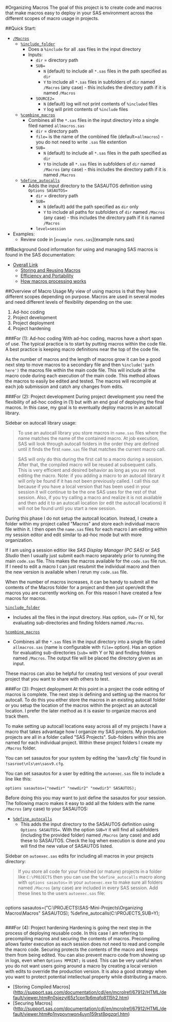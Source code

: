 #Organizing Macros
The goal of this project is to create code and macros that make macros easy to deploy in your SAS environment across the different scopes of macro usage in projects.

##Quick Start:

* [`/Macros`](./Macros)
  * [`%include_folder`](./Macros/include_folder.sas)
    * Does a `%include` for all .sas files in the input directory
    * Inputs:
      * `dir` = directory path
      * `SUB=`
        * `N` (default) to include all `*.sas` files in the path specified as `dir`
        * `Y` to include all `*.sas` files in subfolders of `dir` named `/Macros` (any case) - this includes the directory path if it is named `/Macros`
      * `SOURCE2=`
        * `N` (default) log will not print contents of `%included` files
        * `Y` log will print contents of `%include` files
  * [`%combine_macros`](./Macros/combine_macros.sas)
    * Combines all the `*.sas` files in the input directory into a single filed named `allmacros.sas`
      * `dir` = directory path
      * `file=` is the name of the combined file (default=`allmacros`) - you do not need to write `.sas` file extention
      * `SUB=`
        * `N` (default) to include all `*.sas` files in the path specified as `dir`
        * `Y` to include all `*.sas` files in subfolders of `dir` named `/Macros` (any case) - this includes the directory path if it is named `/Macros`
  * [`%define_autocalls`](./Macros/define_autocalls.sas)
    * Adds the input directory to the SASAUTOS definition using `Options SASAUTOS=`
      * `dir` = directory path
      * `SUB=`
        * `N` (default) add the path specified as `dir` only
        * `Y` to include all paths for subfolders of `dir` named `/Macros` (any case) - this includes the directory path if it is named `/Macros`
      * `level=session`
* Examples:
  * Review code in [`example runs.sas`](example runs.sas)

##Background
Good information for using and managing SAS macros is found in the SAS documentation:

* [Overall Link](https://support.sas.com/documentation/cdl/en/mcrolref/67912/HTML/default/viewer.htm#bookinfo.htm)
  * [Storing and Reusing Macros](https://support.sas.com/documentation/cdl/en/mcrolref/67912/HTML/default/viewer.htm#n01bfugbyvoyvmn1s2xghj1q1r2s.htm)
  * [Efficiency and Portability](https://support.sas.com/documentation/cdl/en/mcrolref/67912/HTML/default/viewer.htm#p04s69a9d2x7cnn1iukqe9zn4bo5.htm)
  * [How macros processing works](https://support.sas.com/documentation/cdl/en/mcrolref/67912/HTML/default/viewer.htm#p0znr2zp0ubdzjn10wmhw0y2ef1q.htm)
	
##Overview of Macro Usage
My view of using macros is that they have different scopes depending on purpose.  Macros are used in several modes and need different levels of flexibility depending on the use:

1. Ad-hoc coding
2. Project development
3. Project deployment
4. Project hardening

	
###For (1): Ad-hoc coding
With ad-hoc coding, macros have a short span of use.  The typical practice is to start by putting macros within the code file.  A best practice is keeping macro definitions near the top of the code file.
	
As the number of macros and the length of macros grow it can be a good next step to move macros to a secondary file and then `%include('path here')` the macros file within the main code file.  This will include all the macro code during each execution of the main code.  This method allows the macros to easily be edited and tested.  The macros will recompile at each job submission and catch any changes from edits.
	
###For (2): Project development
During project development you need the flexibility of ad-hoc coding in (1) but with an end goal of deploying the final macros.  In this case, my goal is to eventually deploy macros in an autocall library.

Sidebar on autocall library usage:
>To use an autocall library you store macros in `name.sas` files where the name matches the name of the contained macro.  At job execution, SAS will look through autocall folders in the order they are defined until it finds the first `name.sas` file that matches the current macro call.

>SAS will only do this during the first call to a macro during a session.  After that, the compiled macro will be reused at subsequent calls.  This is very efficient and desired behavior as long as you are not editing the macro.  Note: if you adding a macro to an autocall library it will only be found if it has not been previously called.  I call this out because if you have a local version that has been used in your session it will continue to be the one SAS uses for the rest of that session.  Also, if you try calling a macro and realize it is not available and then add it to an autocall location (or edit the autocall locations) it will not be found until you start a new session.

During this phase I do not setup the autocall location.  Instead, I create a folder within my project called "Macros" and store each individual macro file within it.  I then open the `name.sas` files for each macro I am editing within my session editor and edit similar to ad-hoc mode but with more organization. 

If I am using a session editior like *SAS Display Manager (PC SAS)* or *SAS Studio* then I usually just submit each macro separately prior to running the main `code.sas` file.  This makes the macros available for the `code.sas` file run.  If I need to edit a macro I can just resubmit the individual macro and then the new version is available when I rerun my `code.sas` file.  

When the number of macros increases, it can be handy to submit all the contents of the Macros folder for a project and then just open/edit the macros you are currently working on.  For this reason I have created a few macros for macros.

[`%include_folder`](./Macros/include_folder.sas)
* Includes all the files in the input directory.  Has option, `sub=` (Y or N),  for evaluating sub-directories and finding folders named `/Macros`.

[`%combine_macros`](./Macros/combine_macros.sas)
* Combines all the `*.sas` files in the input directory into a single file called `allmacros.sas` (name is configurable with `file=` option).  Has an option for evaluating sub-directories (`sub=` with Y or N) and finding folders named `/Macros`.  The output file will be placed the directory given as an input.

These macros can also be helpful for creating test versions of your overall project that you want to share with others to test.
	
###For (3): Project deployment
At this point in a project the code editing of macros is complete.  The next step is defining and setting up the macros for autocall.  To do this you either store the macros in an existing autocall folder or you setup the location of the macros within the project as an autocall location.  I prefer the later method as it is easier to organize macros and track them.  

To make setting up autocall locations easy across all of my projects I have a macro that takes advantage how I organize my SAS projects.  My production projects are all in a folder called "SAS Projects".  Sub-folders within this are named for each individual project.  Within these project folders I create my `/Macros` folder.  

You can set sasautos for your system by editing the 'sasv9.cfg' file found in `!sasroot\nls\en\sasv9.cfg`.

You can set sasautos for a user by editing the `autoexec.sas` file to include a line like this:
```
options sasautos=("newdir" "newdir2" "newdir3" SASAUTOS);
```

Before doing this you may want to just define the sasautos for your session.  The following macro makes it easy to add all the folders with the name `/Macros` (any case) to your SASAUTOS:

* [`%define_autocalls`](./Macros/define_autocalls.sas)
  * This adds the input directory to the SASAUTOS definition using `Options SASAUTOS=`.  With the option `SUB=Y` it will find all subfolders (including the provided folder) named `/Macros` (any case) and add these to SASAUTOS.  Check the log when execution is done and you will find the new value of SASAUTOS listed.

Sidebar on `autoexec.sas` edits for including all macros in your projects directory:
 >If you store all code for your finished (or mature) projects in a folder like `C:\PROJECTS` then you can use the `%define_autocalls` macro along with `options sasautos=` in your `autoexec.exe` to make sure all folders named `/Macros` (any case) are included in every SAS session.
 >Add these lines to the users `autoexec.sas` file:
 >```
 options sasautos=("C:\PROJECTS\SAS-Mini-Projects\Organizing Macros\Macros" SASAUTOS);
%define_autocalls(C:\PROJECTS,SUB=Y);
>```
	
###For (4): Project hardening
Hardening is going the next step in the process of deploying reusable code.  In this case I am referring to precompiling macros and securing the contents of macros.  Precompiling allows faster execution as each session does not need to read and compile the macro code.  Securing protects the contents of the macro and keeps them from being edited.  You can also prevent macro code from showing up in logs, even when `Options MPRINT;` is used.  This can be very useful when you do not want users going around a macro by creating a local version with edits to override the production version.  It is also a good strategy when you want to protect potential intellectual property while distributing a macro.

* [Storing Compiled Macros] (http://support.sas.com/documentation/cdl/en/mcrolref/67912/HTML/default/viewer.htm#n0sjezyl65z1cpn1b6mqfo8115h2.htm)
* [Securing Macros] (http://support.sas.com/documentation/cdl/en/mcrolref/67912/HTML/default/viewer.htm#p1nypovnwon4uyn159rst8pgzqrl.htm)